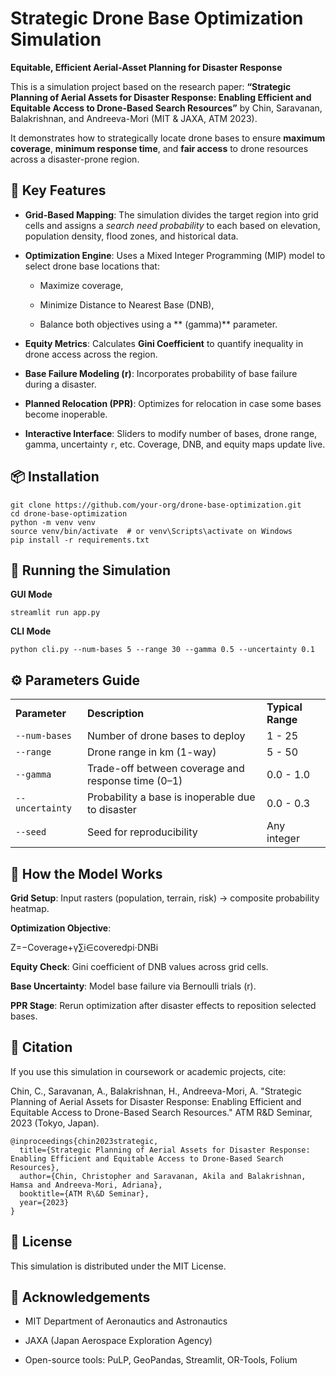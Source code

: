 # Strategic Drone Base Optimization Simulation

**Equitable, Efficient Aerial-Asset Planning for Disaster Response**

This is a simulation project based on the research paper: **“Strategic Planning of Aerial Assets for Disaster Response: Enabling Efficient and Equitable Access to Drone-Based Search Resources”** by Chin, Saravanan, Balakrishnan, and Andreeva-Mori (MIT & JAXA, ATM 2023).

It demonstrates how to strategically locate drone bases to ensure **maximum coverage**, **minimum response time**, and **fair access** to drone resources across a disaster-prone region.


## 🚁 Key Features

- **Grid-Based Mapping**: The simulation divides the target region into grid cells and assigns a _search need probability_ to each based on elevation, population density, flood zones, and historical data.

- **Optimization Engine**: Uses a Mixed Integer Programming (MIP) model to select drone base locations that:

  - Maximize coverage,

  - Minimize Distance to Nearest Base (DNB),

  - Balance both objectives using a ** (gamma)** parameter.

- **Equity Metrics**: Calculates **Gini Coefficient** to quantify inequality in drone access across the region.

- **Base Failure Modeling (r)**: Incorporates probability of base failure during a disaster.

- **Planned Relocation (PPR)**: Optimizes for relocation in case some bases become inoperable.

- **Interactive Interface**: Sliders to modify number of bases, drone range, gamma, uncertainty `r`, etc. Coverage, DNB, and equity maps update live.


## 📦 Installation

    git clone https://github.com/your-org/drone-base-optimization.git
    cd drone-base-optimization
    python -m venv venv
    source venv/bin/activate  # or venv\Scripts\activate on Windows
    pip install -r requirements.txt


## 🚀 Running the Simulation

**GUI Mode**

    streamlit run app.py

**CLI Mode**

    python cli.py --num-bases 5 --range 30 --gamma 0.5 --uncertainty 0.1


## ⚙️ Parameters Guide

|                 |                                                    |                   |
| --------------- | -------------------------------------------------- | ----------------- |
| **Parameter**   | **Description**                                    | **Typical Range** |
| `--num-bases`   | Number of drone bases to deploy                    | 1 - 25            |
| `--range`       | Drone range in km (1-way)                          | 5 - 50            |
| `--gamma`       | Trade-off between coverage and response time (0–1) | 0.0 - 1.0         |
| `--uncertainty` | Probability a base is inoperable due to disaster   | 0.0 - 0.3         |
| `--seed`        | Seed for reproducibility                           | Any integer       |


## 🧠 How the Model Works

**Grid Setup**: Input rasters (population, terrain, risk) → composite probability heatmap.

**Optimization Objective**:

Z=−Coverage+γ∑i∈covered​pi​⋅DNBi​![]()

**Equity Check**: Gini coefficient of DNB values across grid cells.

**Base Uncertainty**: Model base failure via Bernoulli trials (r).

**PPR Stage**: Rerun optimization after disaster effects to reposition selected bases.

## 📖 Citation

If you use this simulation in coursework or academic projects, cite:

Chin, C., Saravanan, A., Balakrishnan, H., Andreeva-Mori, A. "Strategic Planning of Aerial Assets for Disaster Response: Enabling Efficient and Equitable Access to Drone-Based Search Resources." ATM R\&D Seminar, 2023 (Tokyo, Japan).

    @inproceedings{chin2023strategic,
      title={Strategic Planning of Aerial Assets for Disaster Response: Enabling Efficient and Equitable Access to Drone-Based Search Resources},
      author={Chin, Christopher and Saravanan, Akila and Balakrishnan, Hamsa and Andreeva-Mori, Adriana},
      booktitle={ATM R\&D Seminar},
      year={2023}
    }


## 📜 License

This simulation is distributed under the MIT License.


## 🙌 Acknowledgements

- MIT Department of Aeronautics and Astronautics

- JAXA (Japan Aerospace Exploration Agency)

- Open-source tools: PuLP, GeoPandas, Streamlit, OR-Tools, Folium
